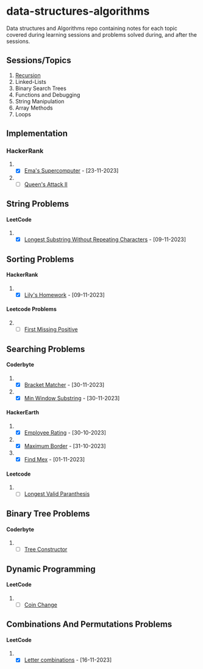 # data-structures-algorithms
Data structures and Algorithms repo containing notes for each topic covered during learning sessions and problems solved during, and after the sessions.

## Sessions/Topics
1. [Recursion](https://github.com/Pro-Solving-Squad/data-structures-algorithms/tree/main/recursion)
2. Linked-Lists
3. Binary Search Trees
4. Functions and Debugging
5. String Manipulation
6. Array Methods
7. Loops

## Implementation
### HackerRank
1. - [X] [Ema's Supercomputer](https://www.hackerrank.com/challenges/two-pluses/problem?isFullScreen=true) - [23-11-2023]
2. - [ ] [Queen's Attack II](https://www.hackerrank.com/challenges/queens-attack-2/problem)

## String Problems
#### LeetCode
1. - [x] [Longest Substring Without Repeating Characters](https://leetcode.com/problems/longest-substring-without-repeating-characters/) - [09-11-2023]

## Sorting Problems
#### HackerRank
1. - [X] [Lily's Homework](https://www.hackerrank.com/challenges/lilys-homework/problem) - [09-11-2023]
#### Leetcode Problems
2. - [ ] [First Missing Positive](https://leetcode.com/problems/first-missing-positive/)

## Searching Problems
#### Coderbyte
1. - [X] [Bracket Matcher](https://coderbyte.com/editor/Bracket%20Matcher:JavaScript) - [30-11-2023]
2. - [X] [Min Window Substring](https://coderbyte.com/editor/Min%20Window%20Substring:JavaScript) - [30-11-2023]

#### HackerEarth
1. - [x] [Employee Rating](https://www.hackerearth.com/practice/algorithms/searching/linear-search/practice-problems/algorithm/employee-rating-8cd8dc10/) - [30-10-2023]
1. - [x] [Maximum Border](https://www.hackerearth.com/practice/basic-programming/input-output/basics-of-input-output/practice-problems/algorithm/maximum-border-9767e14c/) - [31-10-2023]
3. - [x] [Find Mex](https://www.hackerearth.com/practice/algorithms/searching/linear-search/practice-problems/algorithm/find-mex-62916c25/) - [01-11-2023]

#### Leetcode
1. - [ ] [Longest Valid Paranthesis](https://leetcode.com/problems/longest-valid-parentheses/)
 
## Binary Tree Problems
#### Coderbyte
1. - [ ] [Tree Constructor](https://coderbyte.com/editor/Tree%20Constructor:JavaScript)
  
## Dynamic Programming
#### LeetCode
1. - [ ] [Coin Change](https://leetcode.com/problems/coin-change/)

## Combinations And Permutations Problems
#### LeetCode
1. - [x] [Letter combinations](https://leetcode.com/problems/letter-combinations-of-a-phone-number/) - [16-11-2023]
